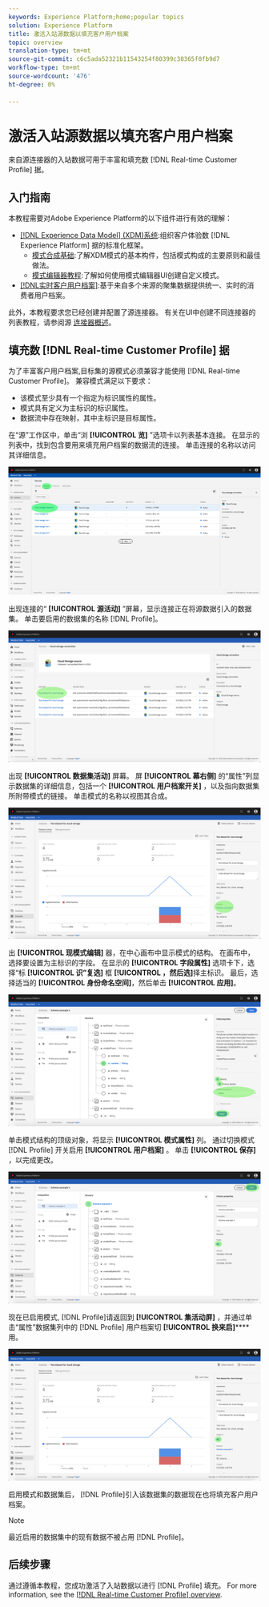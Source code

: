 ```yaml
---
keywords: Experience Platform;home;popular topics
solution: Experience Platform
title: 激活入站源数据以填充客户用户档案
topic: overview
translation-type: tm+mt
source-git-commit: c6c5ada52321b11543254f80399c38365f0fb9d7
workflow-type: tm+mt
source-wordcount: '476'
ht-degree: 0%

---
```



# 激活入站源数据以填充客户用户档案

来自源连接器的入站数据可用于丰富和填充数 [!DNL Real-time Customer Profile] 据。

## 入门指南

本教程需要对Adobe Experience Platform的以下组件进行有效的理解：

- [[!DNL Experience Data Model] (XDM)系统](../../../xdm/home.md):组织客户体验数 [!DNL Experience Platform] 据的标准化框架。
   - [模式合成基础](../../../xdm/schema/composition.md):了解XDM模式的基本构件，包括模式构成的主要原则和最佳做法。
   - [模式编辑器教程](../../../xdm/tutorials/create-schema-ui.md):了解如何使用模式编辑器UI创建自定义模式。
- [[!DNL实时客户用户档案]](../../../profile/home.md):基于来自多个来源的聚集数据提供统一、实时的消费者用户档案。

此外，本教程要求您已经创建并配置了源连接器。  有关在UI中创建不同连接器的列表教程，请参阅源 [连接器概述](../../home.md)。

## 填充数 [!DNL Real-time Customer Profile] 据

为了丰富客户用户档案,目标集的源模式必须兼容才能使用 [!DNL Real-time Customer Profile]。 兼容模式满足以下要求：

- 该模式至少具有一个指定为标识属性的属性。
- 模式具有定义为主标识的标识属性。
- 数据流中存在映射，其中主标识是目标属性。

在“源”工作区中，单击“浏 **[!UICONTROL 览]** ”选项卡以列表基本连接。 在显示的列表中，找到包含要用来填充用户档案的数据流的连接。 单击连接的名称以访问其详细信息。

![](../../images/tutorials/dataflow/cloud-storage/batch/browse.png)

出现连接的“ **[!UICONTROL 源活动]** ”屏幕，显示连接正在将源数据引入的数据集。 单击要启用的数据集的名称 [!DNL Profile]。

![](../../images/tutorials/dataflow/cloud-storage/batch/dataset-dataflow.png)

出现 **[!UICONTROL 数据集活动]** 屏幕。 屏 **[!UICONTROL 幕右侧]** 的“属性”列显示数据集的详细信息，包括一个 **[!UICONTROL 用户档案开关]** ，以及指向数据集所附带模式的链接。 单击模式的名称以视图其合成。

![](../../images/tutorials/dataflow/cloud-storage/batch/select-dataset-schema.png)

出 **[!UICONTROL 现模式编辑]** 器，在中心画布中显示模式的结构。 在画布中，选择要设置为主标识的字段。 在显示的 **[!UICONTROL 字段属性]** 选项卡下，选择“标 **[!UICONTROL 识”复选]** 框 **[!UICONTROL ，然后选]**&#x200B;择主标识。 最后，选择适当的 **[!UICONTROL 身份命名空间]**，然后单击 **[!UICONTROL 应用]**。

![](../../images/tutorials/dataflow/cloud-storage/batch/set-schema-identity.png)

单击模式结构的顶级对象，将显示 **[!UICONTROL 模式属性]** 列。 通过切换模式 [!DNL Profile] 开关启用 **[!UICONTROL 用户档案]** 。 单击 **[!UICONTROL 保存]** ，以完成更改。

![](../../images/tutorials/dataflow/cloud-storage/batch/enable-profile.png)

现在已启用模式, [!DNL Profile]请返回到 **[!UICONTROL 集活动屏]** ，并通过单击“属性”数据集列中的 [!DNL Profile] 用户档案切 **[!UICONTROL 换来启]****** 用。

![](../../images/tutorials/dataflow/cloud-storage/batch/enable-dataset-profile.png)

启用模式和数据集后， [!DNL Profile]引入该数据集的数据现在也将填充客户用户档案。

>[!NOTE]
>
>最近启用的数据集中的现有数据不被占用 [!DNL Profile]。

## 后续步骤

通过遵循本教程，您成功激活了入站数据以进行 [!DNL Profile] 填充。 For more information, see the [[!DNL Real-time Customer Profile] overview](../../../profile/home.md).